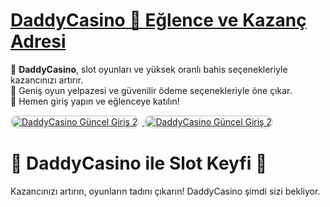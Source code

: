 # <a href="https://heylink.me/denemebonusu2025/" title="DaddyCasino Güncel Giriş">DaddyCasino 🎰 Eğlence ve Kazanç Adresi</a>

💎 **DaddyCasino**, slot oyunları ve yüksek oranlı bahis seçenekleriyle kazancınızı artırır.  
🎲 Geniş oyun yelpazesi ve güvenilir ödeme seçenekleriyle öne çıkar.  
🔗 Hemen giriş yapın ve eğlenceye katılın!

<div>
<a href="https://heylink.me/denemebonusu2025/" title="DaddyCasino Güncel Giriş">
<img src="https://i.ibb.co/VHdrjnQ/df.jpg" alt="DaddyCasino Güncel Giriş 2" style="max-width: 48%; border: 2px solid #ddd; border-radius: 10px; margin-right: 1%;">
</a>
<a href="https://heylink.me/denemebonusu2025/" title="DaddyCasino Güncel Giriş">
<img src="https://i.ibb.co/VHdrjnQ/df.jpg" alt="DaddyCasino Güncel Giriş 2" style="max-width: 48%; border: 2px solid #ddd; border-radius: 10px;">
</a>
</div>

# 🌟 DaddyCasino ile Slot Keyfi 🌟
Kazancınızı artırın, oyunların tadını çıkarın! DaddyCasino şimdi sizi bekliyor.
